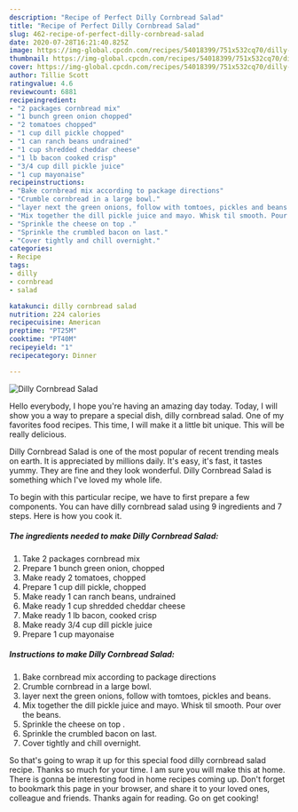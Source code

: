 ```yaml
---
description: "Recipe of Perfect Dilly Cornbread Salad"
title: "Recipe of Perfect Dilly Cornbread Salad"
slug: 462-recipe-of-perfect-dilly-cornbread-salad
date: 2020-07-28T16:21:40.825Z
image: https://img-global.cpcdn.com/recipes/54018399/751x532cq70/dilly-cornbread-salad-recipe-main-photo.jpg
thumbnail: https://img-global.cpcdn.com/recipes/54018399/751x532cq70/dilly-cornbread-salad-recipe-main-photo.jpg
cover: https://img-global.cpcdn.com/recipes/54018399/751x532cq70/dilly-cornbread-salad-recipe-main-photo.jpg
author: Tillie Scott
ratingvalue: 4.6
reviewcount: 6881
recipeingredient:
- "2 packages cornbread mix"
- "1 bunch green onion chopped"
- "2 tomatoes chopped"
- "1 cup dill pickle chopped"
- "1 can ranch beans undrained"
- "1 cup shredded cheddar cheese"
- "1 lb bacon cooked crisp"
- "3/4 cup dill pickle juice"
- "1 cup mayonaise"
recipeinstructions:
- "Bake cornbread mix according to package directions"
- "Crumble cornbread in a large bowl."
- "layer next the green onions, follow with tomtoes, pickles and beans."
- "Mix together the dill pickle juice and mayo. Whisk til smooth. Pour over the beans."
- "Sprinkle the cheese on top ."
- "Sprinkle the crumbled bacon on last."
- "Cover tightly and chill overnight."
categories:
- Recipe
tags:
- dilly
- cornbread
- salad

katakunci: dilly cornbread salad 
nutrition: 224 calories
recipecuisine: American
preptime: "PT25M"
cooktime: "PT40M"
recipeyield: "1"
recipecategory: Dinner

---
```



![Dilly Cornbread Salad](https://img-global.cpcdn.com/recipes/54018399/751x532cq70/dilly-cornbread-salad-recipe-main-photo.jpg)

Hello everybody, I hope you're having an amazing day today. Today, I will show you a way to prepare a special dish, dilly cornbread salad. One of my favorites food recipes. This time, I will make it a little bit unique. This will be really delicious.



Dilly Cornbread Salad is one of the most popular of recent trending meals on earth. It is appreciated by millions daily. It's easy, it's fast, it tastes yummy. They are fine and they look wonderful. Dilly Cornbread Salad is something which I've loved my whole life.


To begin with this particular recipe, we have to first prepare a few components. You can have dilly cornbread salad using 9 ingredients and 7 steps. Here is how you cook it.

<!--inarticleads1-->

##### The ingredients needed to make Dilly Cornbread Salad:

1. Take 2 packages cornbread mix
1. Prepare 1 bunch green onion, chopped
1. Make ready 2 tomatoes, chopped
1. Prepare 1 cup dill pickle, chopped
1. Make ready 1 can ranch beans, undrained
1. Make ready 1 cup shredded cheddar cheese
1. Make ready 1 lb bacon, cooked crisp
1. Make ready 3/4 cup dill pickle juice
1. Prepare 1 cup mayonaise




<!--inarticleads2-->

##### Instructions to make Dilly Cornbread Salad:

1. Bake cornbread mix according to package directions
1. Crumble cornbread in a large bowl.
1. layer next the green onions, follow with tomtoes, pickles and beans.
1. Mix together the dill pickle juice and mayo. Whisk til smooth. Pour over the beans.
1. Sprinkle the cheese on top .
1. Sprinkle the crumbled bacon on last.
1. Cover tightly and chill overnight.




So that's going to wrap it up for this special food dilly cornbread salad recipe. Thanks so much for your time. I am sure you will make this at home. There is gonna be interesting food in home recipes coming up. Don't forget to bookmark this page in your browser, and share it to your loved ones, colleague and friends. Thanks again for reading. Go on get cooking!
